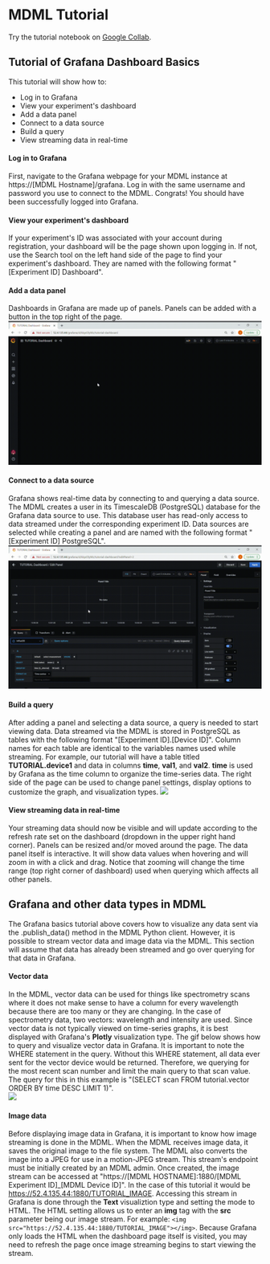 # MDML Tutorial
Try the tutorial notebook on [Google Collab](https://colab.research.google.com/github/anl-mdml/examples/blob/main/intro.ipynb).

## Tutorial of Grafana Dashboard Basics

This tutorial will show how to:
* Log in to Grafana
* View your experiment's dashboard
* Add a data panel
* Connect to a data source
* Build a query
* View streaming data in real-time

#### Log in to Grafana
First, navigate to the Grafana webpage for your MDML instance at https://[MDML Hostname]/grafana. Log in with the same username and password you use to connect to the MDML. Congrats! You should have been successfully logged into Grafana.

#### View your experiment's dashboard
If your experiment's ID was associated with your account during registration, your dashboard will be the page shown upon logging in. If not, use the Search tool on the left hand side of the page to find your experiment's dashboard. They are named with the following format "[Experiment ID] Dashboard".

#### Add a data panel
Dashboards in Grafana are made up of panels. Panels can be added with a button in the top right of the page.
![](gifs/grafana_add_panel.gif)

#### Connect to a data source
Grafana shows real-time data by connecting to and querying a data source. The MDML creates a user in its TimescaleDB (PostgreSQL) database for the Grafana data source to use. This database user has read-only access to data streamed under the corresponding experiment ID. Data sources are selected while creating a panel and are named with the following format "[Experiment ID] PostgreSQL".
![](gifs/grafana_data_source.gif)

#### Build a query
After adding a panel and selecting a data source, a query is needed to start viewing data. Data streamed via the MDML is stored in PostgreSQL as tables with the following format "[Experiment ID].[Device ID]". Column names for each table are identical to the variables names used while streaming. For example, our tutorial will have a table titled __TUTORIAL.device1__ and data in columns __time__, __val1__, and __val2__. __time__ is used by Grafana as the time column to organize the time-series data. The right side of the page can be used to change panel settings, display options to customize the graph, and visualization types.
![](gifs/grafana_query.gif)

#### View streaming data in real-time
Your streaming data should now be visible and will update according to the refresh rate set on the dashboard (dropdown in the upper right hand corner). Panels can be resized and/or moved around the page. The data panel itself is interactive. It will show data values when hovering and will zoom in with a click and drag. Notice that zooming will change the time range (top right corner of dashboard) used when querying which affects all other panels.

## Grafana and other data types in MDML
The Grafana basics tutorial above covers how to visualize any data sent via the .publish_data() method in the MDML Python client. However, it is possible to stream vector data and image data via the MDML. This section will assume that data has already been streamed and go over querying for that data in Grafana.

#### Vector data
In the MDML, vector data can be used for things like spectrometry scans where it does not make sense to have a column for every wavelength because there are too many or they are changing. In the case of spectrometry data, two vectors: wavelength and intensity are used. Since vector data is not typically viewed on time-series graphs, it is best displayed with Grafana's __Plotly__ visualization type. The gif below shows how to query and visualize vector data in Grafana. It is important to note the WHERE statement in the query. Without this WHERE statement, all data ever sent for the vector device would be returned. Therefore, we querying for the most recent scan number and limit the main query to that scan value. The query for this in this example is "(SELECT scan FROM tutorial.vector ORDER BY time DESC LIMIT 1)".    
![](gifs/grafana_vector.gif)

#### Image data
Before displaying image data in Grafana, it is important to know how image streaming is done in the MDML. When the MDML receives image data, it saves the original image to the file system. The MDML also converts the image into a JPEG for use in a motion-JPEG stream. This stream's endpoint must be initially created by an MDML admin. Once created, the image stream can be accessed at "https://[MDML HOSTNAME]:1880/[MDML Experiment ID]_[MDML Device ID]". In the case of this tutorial it would be https://52.4.135.44:1880/TUTORIAL_IMAGE. Accessing this stream in Grafana is done through the __Text__ visualiztion type and setting the mode to HTML. The HTML setting allows us to enter an __img__ tag with the __src__ parameter being our image stream. For example: `<img src="https://52.4.135.44:1880/TUTORIAL_IMAGE"></img>`. Because Grafana only loads the HTML when the dashboard page itself is visited, you may need to refresh the page once image streaming begins to start viewing the stream.